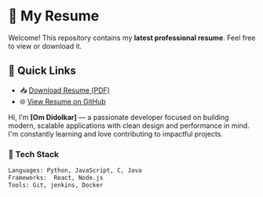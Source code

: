 # 📄 My Resume

Welcome! This repository contains my **latest professional resume**. Feel free to view or download it.

## 🔗 Quick Links

- 📥 [Download Resume (PDF)](./resume.pdf)
- 🌐 [View Resume on GitHub](https://OmDidolkar564.github.io/resume/OmSalilDidolkar_22CE1093.pdf)

Hi, I’m **[Om Didolkar]** — a passionate developer focused on building modern, scalable applications with clean design and performance in mind. I'm constantly learning and love contributing to impactful projects.

### 🧰 Tech Stack
```bash
Languages: Python, JavaScript, C, Java  
Frameworks:  React, Node.js  
Tools: Git, jenkins, Docker

